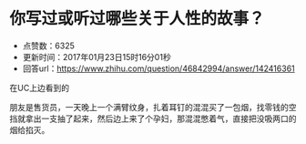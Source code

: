# 你写过或听过哪些关于人性的故事？
- 点赞数：6325
- 更新时间：2017年01月23日15时16分01秒
- 回答url：https://www.zhihu.com/question/46842994/answer/142416361
<body>
 <p data-pid="S3hNv2K_">在UC上边看到的</p>
 <p data-pid="64XwXYpF">朋友是售货员，一天晚上一个满臂纹身，扎着耳钉的混混买了一包烟，找零钱的空挡就拿出一支抽了起来，然后边上来了个孕妇，那混混憋着气，直接把没吸两口的烟给掐灭。</p>
</body>